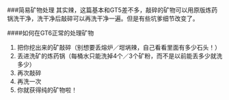 ###简易矿物处理
其实辣，这篇基本和GT5差不多，敲碎的矿物可以用原版炼药锅洗干净，洗干净后敲碎可以再洗干净一遍。但是有些坑爹细节改变了。

####如何在GT6正常的处理矿物
 1. 把你挖出来的矿敲碎（别想要丢熔炉／坩埚辣，自己看看里面有多少石头！）
 2. 丢进洗矿的炼药锅（每桶水只能洗掉4个／3个矿粉，而不是以前能丢多少就洗多少）
 3. 再次敲碎
 4. 再洗一次
 5. 你就获得纯的矿物啦！